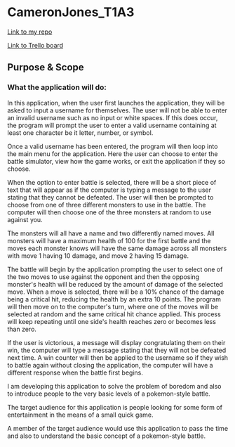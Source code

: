 # CameronJones_T1A3

[Link to my repo](https://github.com/iamcrjones/CameronJones_T1A3)

[Link to Trello board](https://trello.com/b/agY6uh5L/cameronjonest1a3)

## Purpose & Scope

### What the application will do:

In this application, when the user first launches the application, they will be asked to input a username for themselves. The user will not be able to enter an invalid username such as no input or white spaces. If this does occur, the program will prompt the user to enter a valid username containing at least one character be it letter, number, or symbol.

Once a valid username has been entered, the program will then loop into the main menu for the application. Here the user can choose to enter the battle simulator, view how the game works, or exit the application if they so choose.

When the option to enter battle is selected, there will be a short piece of text that will appear as if the computer is typing a message to the user stating that they cannot be defeated. The user will then be prompted to choose from one of three different monsters to use in the battle. The computer will then choose one of the three monsters at random to use against you.

The monsters will all have a name and two differently named moves. All monsters will have a maximum health of 100 for the first battle and the moves each monster knows will have the same damage across all monsters with move 1 having 10 damage, and move 2 having 15 damage.

The battle will begin by the application prompting the user to select one of the two moves to use against the opponent and then the opposing monster's health will be reduced by the amount of damage of the selected move. When a move is selected, there will be a 10% chance of the damage being a critical hit, reducing the health by an extra 10 points. The program will then move on to the computer's turn, where one of the moves will be selected at random and the same critical hit chance applied. This process will keep repeating until one side's health reaches zero or becomes less than zero.

If the user is victorious, a message will display congratulating them on their win, the computer will type a message stating that they will not be defeated next time. A win counter will then be applied to the username so if they wish to battle again without closing the application, the computer will have a different response when the battle first begins.

I am developing this application to solve the problem of boredom and also to introduce people to the very basic levels of a pokemon-style battle.

The target audience for this application is people looking for some form of entertainment in the means of a small quick game.

A member of the target audience would use this application to pass the time and also to understand the basic concept of a pokemon-style battle.

